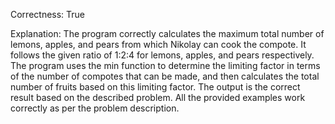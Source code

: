 Correctness: True

Explanation: The program correctly calculates the maximum total number of lemons, apples, and pears from which Nikolay can cook the compote. It follows the given ratio of 1:2:4 for lemons, apples, and pears respectively. The program uses the min function to determine the limiting factor in terms of the number of compotes that can be made, and then calculates the total number of fruits based on this limiting factor. The output is the correct result based on the described problem. All the provided examples work correctly as per the problem description.